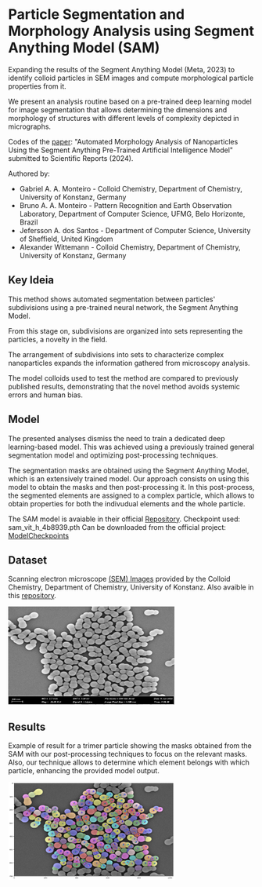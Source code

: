 # Particle Segmentation and Morphology Analysis using Segment Anything Model (SAM)

Expanding the results of the Segment Anything Model (Meta, 2023) to identify colloid particles in SEM images and compute morphological particle properties from it. 

We present an analysis routine based on a pre-trained deep learning model for image segmentation that allows determining the dimensions and morphology of structures with different levels of complexity depicted in micrographs.

Codes of the [paper](insert_papaer_url): "Automated Morphology Analysis of Nanoparticles Using the Segment Anything Pre-Trained Artificial Intelligence Model" submitted to Scientific Reports (2024). 

Authored by:
* Gabriel A. A. Monteiro - Colloid Chemistry, Department of Chemistry, University of Konstanz, Germany
* Bruno A. A. Monteiro - Pattern Recognition and Earth Observation Laboratory, Department of Computer Science, UFMG, Belo Horizonte, Brazil
* Jefersson A. dos Santos - Department of Computer Science, University of Sheffield, United Kingdom
* Alexander Wittemann - Colloid Chemistry, Department of Chemistry, University of Konstanz, Germany

## Key Ideia

This method shows automated segmentation between particles' subdivisions using a pre-trained neural network, the Segment Anything Model. 

From this stage on, subdivisions are organized into sets representing the particles, a novelty in the field.

The arrangement of subdivisions into sets to characterize complex nanoparticles expands the information gathered from microscopy analysis.

The model colloids used to test the method are compared to previously published results, demonstrating that the novel method avoids systemic errors and human bias.

## Model 

The presented analyses dismiss the need to train a dedicated deep learning-based model. This was achieved using a previously trained general segmentation model and optimizing post-processing techniques.

The segmentation masks are obtained using the Segment Anything Model, which is an extensively trained model. Our approach consists on using this model to obtain the masks and then post-processing it. In this post-process, the segmented elements are assigned to a complex particle, which allows to obtain properties for both the indivudual elements and the whole particle.

The SAM model is avaiable in their official [Repository](https://github.com/facebookresearch/segment-anything#installation). Checkpoint used: sam_vit_h_4b8939.pth Can be downloaded from the official project: [ModelCheckpoints](https://github.com/facebookresearch/segment-anything#installation)




## Dataset

Scanning electron microscope [(SEM) Images](https://cloud.uni-konstanz.de/index.php/s/ajGGXeKxm4PYkjg?path=%2FDataset) provided by the Colloid Chemistry, Department of Chemistry, University of Konstanz. Also avaible in this [repository](Dataset).


<img src="Dataset\SEM\GM 124_00.png" width="340" height="200">

## Results

Example of result for a trimer particle showing the masks obtained from the SAM with our post-processing techniques to focus on the relevant masks. Also, our technique allows to determine which element belongs with which particle, enhancing the provided model output.   

<img src="SAM-BasedMethod\results\trimers\result_example_124_03.png" width="340" height="200">
